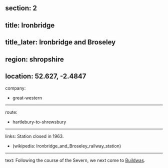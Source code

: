 section: 2
----
title: Ironbridge
----
title_later: Ironbridge and Broseley
----
region: shropshire
----
location: 52.627, -2.4847
----
company:
- great-western
----
route:
- hartlebury-to-shrewsbury
----
links:
Station closed in 1963.
- (wikipedia: Ironbridge_and_Broseley_railway_station)
----
text: Following the course of the Severn, we next come to [Buildwas](/stations/buildwas).
